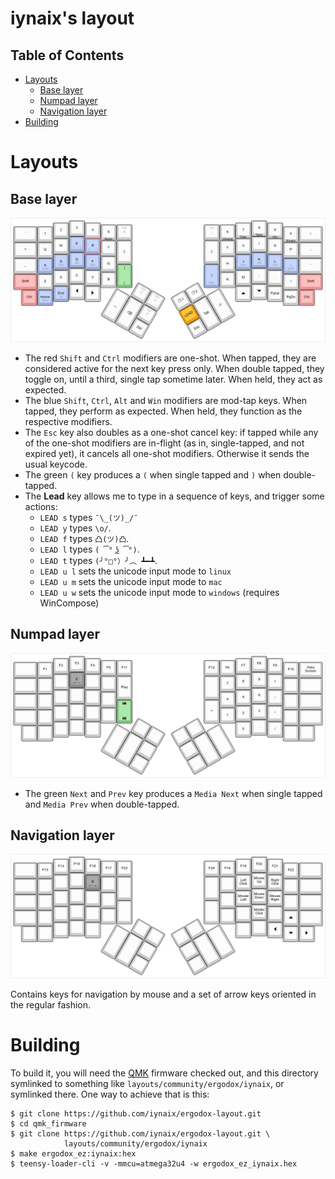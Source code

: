 iynaix's layout
=======================

## Table of Contents

* [Layouts](#layouts)
    - [Base layer](#base-layer)
    - [Numpad layer](#numpad-layer)
    - [Navigation layer](#navigation-layer)
* [Building](#building)

# Layouts

## Base layer

[![Base layer](https://github.com/iynaix/ergodox-layout/raw/master/images/base.png)](http://www.keyboard-layout-editor.com/#/gists/121345505ed2f8dfb2f0733407c08076)

* The red `Shift` and `Ctrl` modifiers are one-shot. When tapped, they are considered active for the next key press only. When double tapped, they toggle on, until a third, single tap sometime later. When held, they act as expected.
* The blue `Shift`, `Ctrl`, `Alt` and `Win` modifiers are mod-tap keys. When tapped, they perform as expected. When held, they function as the respective modifiers.
* The `Esc` key also doubles as a one-shot cancel key: if tapped while any of the one-shot modifiers are in-flight (as in, single-tapped, and not expired yet), it cancels all one-shot modifiers. Otherwise it sends the usual keycode.
* The green `(` key produces a `(` when single tapped and `)` when double-tapped.
* The **Lead** key allows me to type in a sequence of keys, and trigger some actions:
    - `LEAD s` types `¯\_(ツ)_/¯`
    - `LEAD y` types `\o/`.
    - `LEAD f` types `凸(ツ)凸`.
    - `LEAD l` types `( ͡° ͜ʖ ͡°)`.
    - `LEAD t` types `(╯°□°）╯︵ ┻━┻`.
    - `LEAD u l` sets the unicode input mode to `linux`
    - `LEAD u m` sets the unicode input mode to `mac`
    - `LEAD u w` sets the unicode input mode to `windows` (requires WinCompose)

## Numpad layer

[![Numpad layer](https://github.com/iynaix/ergodox-layout/raw/master/images/numpad.png)](http://www.keyboard-layout-editor.com/#/gists/121345505ed2f8dfb2f0733407c08076)

* The green `Next` and `Prev` key produces a `Media Next` when single tapped and `Media Prev` when double-tapped.

## Navigation layer

[![Navigation layer](https://github.com/iynaix/ergodox-layout/raw/master/images/navigation.png)](http://www.keyboard-layout-editor.com/#/gists/e210f0b9dc6951748a4aa7511688b79e)

Contains keys for navigation by mouse and a set of arrow keys oriented in the regular fashion.

# Building

To build it, you will need the [QMK][qmk] firmware checked out, and this directory symlinked to something like `layouts/community/ergodox/iynaix`, or symlinked there. One way to achieve that is this:

 [iynaix:ez-layout]: https://github.com/iynaix/ergodox-layout
 [qmk]: https://github.com/qmk/qmk_firmware

```
$ git clone https://github.com/iynaix/ergodox-layout.git
$ cd qmk_firmware
$ git clone https://github.com/iynaix/ergodox-layout.git \
            layouts/community/ergodox/iynaix
$ make ergodox_ez:iynaix:hex
$ teensy-loader-cli -v -mmcu=atmega32u4 -w ergodox_ez_iynaix.hex
```
